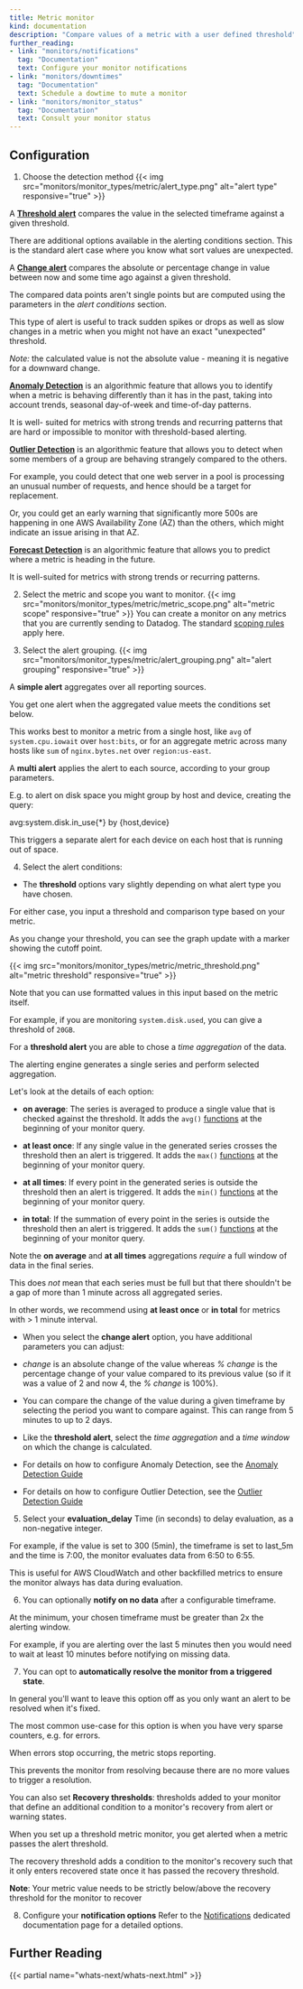 ```yaml
---
title: Metric monitor
kind: documentation
description: "Compare values of a metric with a user defined threshold"
further_reading:
- link: "monitors/notifications"
  tag: "Documentation"
  text: Configure your monitor notifications
- link: "monitors/downtimes"
  tag: "Documentation"
  text: Schedule a dowtime to mute a monitor
- link: "monitors/monitor_status"
  tag: "Documentation"
  text: Consult your monitor status
---
```


## Configuration

1. Choose the detection method
    {{< img src="monitors/monitor_types/metric/alert_type.png" alt="alert type" responsive="true" >}}

A **[Threshold alert][1]** compares the value in the selected timeframe against a given threshold. 

There are additional options available in the alerting conditions section. This is the standard alert case where you know what sort values are unexpected.

A **[Change alert][1]** compares the absolute or percentage change in value between now and some time ago against a given threshold. 

The compared data points aren't single points but are computed using the parameters in the *alert conditions* section.

This type of alert is useful to track sudden spikes or drops as well as slow changes in a metric when you might not have an exact "unexpected" threshold.

*Note:* the calculated value is not the absolute value - meaning it is negative for a downward change.

**[Anomaly Detection][2]** is an algorithmic feature that allows you to identify when a metric is behaving differently than it has in the past, taking into account trends, seasonal day-of-week and time-of-day patterns. 

It is well- suited for metrics with strong trends and recurring patterns that are hard or impossible to monitor with threshold-based alerting.

**[Outlier Detection][3]** is an algorithmic feature that allows you to detect when some members of a group are behaving strangely compared to the others. 

For example, you could detect that one web server in a pool is processing an unusual number of requests, and hence should be a target for replacement. 

Or, you could get an early warning that significantly more 500s are happening in one AWS Availability Zone (AZ) than the others, which might indicate an issue arising in that AZ.

**[Forecast Detection][4]** is an algorithmic feature that allows you to predict where a metric is heading in the future. 

It is well-suited for metrics with strong trends or recurring patterns.

2. Select the metric and scope you want to monitor.
{{< img src="monitors/monitor_types/metric/metric_scope.png" alt="metric scope" responsive="true" >}}
You can create a monitor on any metrics that you are currently sending to Datadog. The standard [scoping rules][5] apply here.

3. Select the alert grouping.
{{< img src="monitors/monitor_types/metric/alert_grouping.png" alt="alert grouping" responsive="true" >}}

A **simple alert** aggregates over all reporting sources. 

You get one alert when the aggregated value meets the conditions set below. 

This works best to monitor a metric from a single host, like `avg` of `system.cpu.iowait` over `host:bits`, or for an aggregate metric across many hosts like `sum` of `nginx.bytes.net` over `region:us-east`.

A **multi alert** applies the alert to each source, according to your group parameters. 

E.g. to alert on disk space you might group by host and device, creating the query:

  avg:system.disk.in_use{\*} by {host,device}

This triggers a separate alert for each device on each host that is running out of space.

4.  Select the alert conditions:

* The **threshold** options vary slightly depending on what alert type you have chosen. 

For either case, you input a threshold and comparison type based on your metric. 

As you change your threshold, you can see the graph update with a marker showing the cutoff point.

{{< img src="monitors/monitor_types/metric/metric_threshold.png" alt="metric threshold" responsive="true" >}}

Note that you can use formatted values in this input based on the metric itself. 

For example, if you are monitoring `system.disk.used`, you can give a threshold of `20GB`.  

For a **threshold alert** you are able to chose a *time aggregation* of the data. 

The alerting engine generates a single series and perform selected aggregation.  

Let's look at the details of each option:

* **on average**: The series is averaged to produce a single value that is checked against the threshold. It adds the `avg()` [functions][6] at the beginning of your monitor query. 

* **at least once**: If any single value in the generated series crosses the threshold then an alert is triggered. It adds the `max()` [functions][6] at the beginning of your monitor query.

* **at all times**: If every point in the generated series is outside the threshold then an alert is triggered. It adds the `min()` [functions][6] at the beginning of your monitor query.

* **in total**: If the summation of every point in the series is outside the threshold then an alert is triggered. It adds the `sum()` [functions][6] at the beginning of your monitor query.

Note the **on average** and **at all times** aggregations *require* a full window of data in the final series. 

This does *not* mean that each series must be full but that there shouldn't be a gap of more than 1 minute across all aggregated series. 

In other words, we recommend using **at least once** or **in total** for metrics with > 1 minute interval.

- When you select the **change alert** option, you have additional parameters you can adjust:

-  *change* is an absolute change of the value whereas *% change* is the percentage change of your value compared to its previous value (so if it was a value of 2 and now 4, the *% change* is 100%).
- You can compare the change of the value during a given timeframe by selecting the period you want to compare against. This can range from 5 minutes to up to 2 days.
- Like the **threshold alert**, select the *time aggregation* and a *time window* on which the change is calculated.

- For details on how to configure Anomaly Detection, see the [Anomaly Detection Guide][2]

- For details on how to configure Outlier Detection, see the [Outlier Detection Guide][3]

5. Select your **evaluation_delay** Time (in seconds) to delay evaluation, as a non-negative integer. 

For example, if the value is set to 300 (5min), the timeframe is set to last_5m and the time is 7:00, the monitor evaluates data from 6:50 to 6:55. 

This is useful for AWS CloudWatch and other backfilled metrics to ensure the monitor always has data during evaluation.

6. You can optionally **notify on no data** after a configurable timeframe.

At the minimum, your chosen timeframe must be greater than 2x the alerting window. 

For example, if you are alerting over the last 5 minutes then you would need to wait at least 10 minutes before notifying on missing data.

7. You can opt to **automatically resolve the monitor from a triggered state**.  

In general you'll want to leave this option off as you only want an alert to be resolved when it's fixed.  

The most common use-case for this option is when you have very sparse counters, e.g. for errors.

When errors stop occurring, the metric stops reporting. 

This prevents the monitor from resolving because there are no more values to trigger a resolution. 

You can also set **Recovery thresholds**: thresholds added to your monitor that define an additional condition to a monitor's recovery from alert or warning states.  

When you set up a threshold metric monitor, you get alerted when a metric passes the alert threshold. 

The recovery threshold adds a condition to the monitor's recovery such that it only enters recovered state once it has passed the recovery threshold.  

**Note**: Your metric value needs to be strictly below/above the recovery threshold for the monitor to recover

8. Configure your **notification options** Refer to the [Notifications][7] dedicated documentation page for a detailed options.

## Further Reading 

{{< partial name="whats-next/whats-next.html" >}}

[1]: /monitors/monitor_types/metric
[2]: /monitors/monitor_types/anomaly
[3]: /monitors/monitor_types/outlier
[4]: /monitors/monitor_types/forecasts
[5]: /graphing/#scope
[6]: /graphing/miscellaneous/functions
[7]: /monitors/notifications
